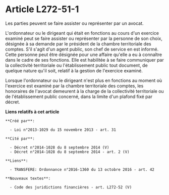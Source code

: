# Article L272-51-1

Les parties peuvent se faire assister ou représenter par un avocat.

L'ordonnateur ou le dirigeant qui était en fonctions au cours d'un exercice examiné peut se faire assister ou représenter par
la personne de son choix, désignée à sa demande par le président de la chambre territoriale des comptes. S'il s'agit d'un
agent public, son chef de service en est informé. Cette personne peut être désignée pour une affaire qu'elle a eu à connaître
dans le cadre de ses fonctions. Elle est habilitée à se faire communiquer par la collectivité territoriale ou l'établissement
public tout document, de quelque nature qu'il soit, relatif à la gestion de l'exercice examiné.

Lorsque l'ordonnateur ou le dirigeant n'est plus en fonctions au moment où l'exercice est examiné par la chambre territoriale
des comptes, les honoraires de l'avocat demeurent à la charge de la collectivité territoriale ou de l'établissement public
concerné, dans la limite d'un plafond fixé par décret.

**Liens relatifs à cet article**

	**Créé par**:

	  - Loi n°2013-1029 du 15 novembre 2013 - art. 31

	**Cité par**:

	  - Décret n°2014-1028 du 8 septembre 2014 (V)
	  - Décret n°2014-1028 du 8 septembre 2014 - art. 2 (V)

	**Liens**:

	  - TRANSFERE: Ordonnance n°2016-1360 du 13 octobre 2016 - art. 42

	**Nouveaux textes**:

	  - Code des juridictions financières - art. L272-52 (V)
